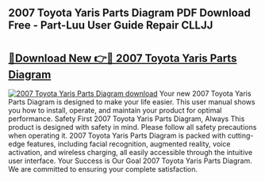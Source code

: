 ## 2007 Toyota Yaris Parts Diagram PDF Download Free - Part-Luu User Guide Repair CLLJJ

# <h2><a href="http://dfoqflt.blite.top/?on=2007+Toyota+Yaris+Parts+Diagram">🔗Download New 👉🔴 2007 Toyota Yaris Parts Diagram</a></h2>

[![2007 Toyota Yaris Parts Diagram download](https://i.imgur.com/lujVjoI.png)](http://dfoqflt.blite.top/?on=2007+Toyota+Yaris+Parts+Diagram)
Your new 2007 Toyota Yaris Parts Diagram is designed to make your life easier. This user manual shows you how to install, operate, and maintain your product for optimal performance. Safety First 2007 Toyota Yaris Parts Diagram, Always This product is designed with safety in mind. Please follow all safety precautions when operating it. 2007 Toyota Yaris Parts Diagram is packed with cutting-edge features, including facial recognition, augmented reality, voice activation, and wireless charging, all easily accessible through the intuitive user interface. Your Success is Our Goal 2007 Toyota Yaris Parts Diagram. We are committed to ensuring your complete satisfaction.

